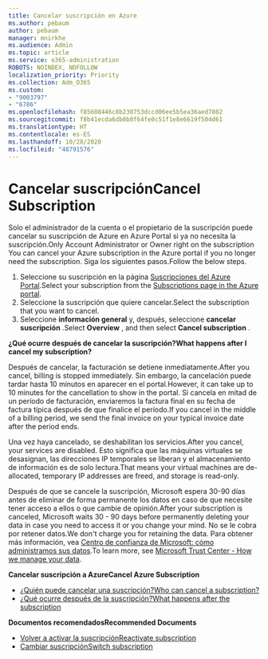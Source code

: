 ```yaml
---
title: Cancelar suscripción en Azure
ms.author: pebaum
author: pebaum
manager: mnirkhe
ms.audience: Admin
ms.topic: article
ms.service: o365-administration
ROBOTS: NOINDEX, NOFOLLOW
localization_priority: Priority
ms.collection: Adm_O365
ms.custom:
- "9003797"
- "6786"
ms.openlocfilehash: f85608446c8b230753dccd06ee5b5ea36aed7802
ms.sourcegitcommit: f8b41ecda6db0b8f64fe0c51f1e8e6619f504d61
ms.translationtype: HT
ms.contentlocale: es-ES
ms.lasthandoff: 10/28/2020
ms.locfileid: "48791576"
---
```

# <a name="cancel-subscription"></a><span data-ttu-id="2dddf-102">Cancelar suscripción</span><span class="sxs-lookup"><span data-stu-id="2dddf-102">Cancel Subscription</span></span>

<span data-ttu-id="2dddf-103">Solo el administrador de la cuenta o el propietario de la suscripción puede cancelar su suscripción de Azure en Azure Portal si ya no necesita la suscripción.</span><span class="sxs-lookup"><span data-stu-id="2dddf-103">Only Account Administrator or Owner right on the subscription You can cancel your Azure subscription in the Azure portal if you no longer need the subscription.</span></span> <span data-ttu-id="2dddf-104">Siga los siguientes pasos.</span><span class="sxs-lookup"><span data-stu-id="2dddf-104">Follow the below steps.</span></span>

1. <span data-ttu-id="2dddf-105">Seleccione su suscripción en la página [Suscripciones del Azure Portal](https://portal.azure.com/#blade/Microsoft_Azure_Billing/SubscriptionsBlade).</span><span class="sxs-lookup"><span data-stu-id="2dddf-105">Select your subscription from the [Subscriptions page in the Azure portal](https://portal.azure.com/#blade/Microsoft_Azure_Billing/SubscriptionsBlade).</span></span>
2. <span data-ttu-id="2dddf-106">Seleccione la suscripción que quiere cancelar.</span><span class="sxs-lookup"><span data-stu-id="2dddf-106">Select the subscription that you want to cancel.</span></span>
3. <span data-ttu-id="2dddf-107">Seleccione **información general** y, después, seleccione **cancelar suscripción** .</span><span class="sxs-lookup"><span data-stu-id="2dddf-107">Select **Overview** , and then select **Cancel subscription** .</span></span>

<span data-ttu-id="2dddf-108">**¿Qué ocurre después de cancelar la suscripción?**</span><span class="sxs-lookup"><span data-stu-id="2dddf-108">**What happens after I cancel my subscription?**</span></span>

<span data-ttu-id="2dddf-109">Después de cancelar, la facturación se detiene inmediatamente.</span><span class="sxs-lookup"><span data-stu-id="2dddf-109">After you cancel, billing is stopped immediately.</span></span> <span data-ttu-id="2dddf-110">Sin embargo, la cancelación puede tardar hasta 10 minutos en aparecer en el portal.</span><span class="sxs-lookup"><span data-stu-id="2dddf-110">However, it can take up to 10 minutes for the cancellation to show in the portal.</span></span> <span data-ttu-id="2dddf-111">Si cancela en mitad de un período de facturación, enviaremos la factura final en su fecha de factura típica después de que finalice el período.</span><span class="sxs-lookup"><span data-stu-id="2dddf-111">If you cancel in the middle of a billing period, we send the final invoice on your typical invoice date after the period ends.</span></span>

<span data-ttu-id="2dddf-112">Una vez haya cancelado, se deshabilitan los servicios.</span><span class="sxs-lookup"><span data-stu-id="2dddf-112">After you cancel, your services are disabled.</span></span> <span data-ttu-id="2dddf-113">Esto significa que las máquinas virtuales se desasignan, las direcciones IP temporales se liberan y el almacenamiento de información es de solo lectura.</span><span class="sxs-lookup"><span data-stu-id="2dddf-113">That means your virtual machines are de-allocated, temporary IP addresses are freed, and storage is read-only.</span></span>

<span data-ttu-id="2dddf-114">Después de que se cancele la suscripción, Microsoft espera 30-90 días antes de eliminar de forma permanente los datos en caso de que necesite tener acceso a ellos o que cambie de opinión.</span><span class="sxs-lookup"><span data-stu-id="2dddf-114">After your subscription is canceled, Microsoft waits 30 - 90 days before permanently deleting your data in case you need to access it or you change your mind.</span></span> <span data-ttu-id="2dddf-115">No se le cobra por retener datos.</span><span class="sxs-lookup"><span data-stu-id="2dddf-115">We don't charge you for retaining the data.</span></span> <span data-ttu-id="2dddf-116">Para obtener más información, vea [Centro de confianza de Microsoft: cómo administramos sus datos](https://go.microsoft.com/fwLink/p/?LinkID=822930&clcid=0x409).</span><span class="sxs-lookup"><span data-stu-id="2dddf-116">To learn more, see [Microsoft Trust Center - How we manage your data](https://go.microsoft.com/fwLink/p/?LinkID=822930&clcid=0x409).</span></span>

<span data-ttu-id="2dddf-117">**Cancelar suscripción a Azure**</span><span class="sxs-lookup"><span data-stu-id="2dddf-117">**Cancel Azure Subscription**</span></span>

- [<span data-ttu-id="2dddf-118">¿Quién puede cancelar una suscripción?</span><span class="sxs-lookup"><span data-stu-id="2dddf-118">Who can cancel a subscription?</span></span>](https://docs.microsoft.com/azure/billing/billing-how-to-cancel-azure-subscription?WT.mc_id=Portal-Microsoft_Azure_Support#who-can-cancel-a-subscription)
- [<span data-ttu-id="2dddf-119">¿Qué ocurre después de la suscripción?</span><span class="sxs-lookup"><span data-stu-id="2dddf-119">What happens after the subscription</span></span>](https://docs.microsoft.com/azure/billing/billing-how-to-cancel-azure-subscription?WT.mc_id=Portal-Microsoft_Azure_Support#what-happens-after-i-cancel-my-subscription)

<span data-ttu-id="2dddf-120">**Documentos recomendados**</span><span class="sxs-lookup"><span data-stu-id="2dddf-120">**Recommended Documents**</span></span>

- [<span data-ttu-id="2dddf-121">Volver a activar la suscripción</span><span class="sxs-lookup"><span data-stu-id="2dddf-121">Reactivate subscription</span></span>](https://docs.microsoft.com/azure/billing/billing-how-to-cancel-azure-subscription?WT.mc_id=Portal-Microsoft_Azure_Support#reactivate-subscription)
- [<span data-ttu-id="2dddf-122">Cambiar suscripción</span><span class="sxs-lookup"><span data-stu-id="2dddf-122">Switch subscription</span></span>](https://docs.microsoft.com/azure/billing/billing-how-to-switch-azure-offer?WT.mc_id=Portal-Microsoft_Azure_Support)